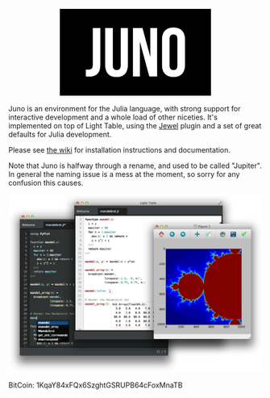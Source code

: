 <p align="center">
  <img src="juno.png" width="300px" style="margin-left:auto;margin-right:auto;" />
</p>

Juno is an environment for the Julia language, with strong support for interactive development and a whole load of other niceties. It's implemented on top of Light Table, using the [Jewel](http://github.com/one-more-minute/Jewel-LT) plugin and a set of great defaults for Julia development.

Please see [the wiki](https://github.com/one-more-minute/Jupiter-LT/wiki) for installation instructions and documentation.

Note that Juno is halfway through a rename, and used to be called "Jupiter". In general the naming issue is a mess at the moment, so sorry for any confusion this causes.

![Screenshot](screenshot.png)

BitCoin: 1KqaY84xFQx6SzghtGSRUPB64cFoxMnaTB

